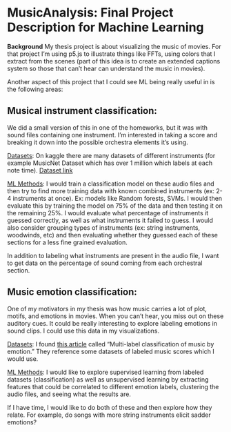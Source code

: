 # MusicAnalysis: Final Project Description for Machine Learning

**Background**
My thesis project is about visualizing the music of movies. For that project I’m using p5.js to illustrate things like FFTs, using colors that I extract from the scenes (part of this idea is to create an extended captions system so those that can’t hear can understand the music in movies). 

Another aspect of this project that I could see ML being really useful in is the following areas:

## Musical instrument classification: 
We did a small version of this in one of the homeworks, but it was with sound files containing one instrument. I’m interested in taking a score and breaking it down into the possible orchestra elements it’s using. 

<ins>Datasets</ins>: On kaggle there are many datasets of different instruments (for example MusicNet Dataset which has over 1 million which labels at each note time). [Dataset link](https://www.kaggle.com/datasets/imsparsh/musicnet-dataset/data)

<ins>ML Methods</ins>: I would train a classification model on these audio files and then try to find more training data with known combined instruments (ex: 2-4 instruments at once). Ex: models like Random forests, SVMs. I would then evaluate this by training the model on 75% of the data and then testing it on the remaining 25%. I would evaluate what percentage of instruments it guessed correctly, as well as what instruments it failed to guess. I would also consider grouping types of instruments (ex: string instruments, woodwinds, etc) and then evaluating whether they guessed each of these sections for a less fine grained evaluation. 

In addition to labeling what instruments are present in the audio file, I want to get data on the percentage of sound coming from each orchestral section. 


## Music emotion classification:
One of my motivators in my thesis was how music carries a lot of plot, motifs, and emotions in movies. When you can’t hear, you miss out on these auditory cues. It could be really interesting to explore labeling emotions in sound clips. I could use this data in my visualizations. 

<ins>Datasets</ins>: I found [this article](https://asmp-eurasipjournals.springeropen.com/articles/10.1186/1687-4722-2011-426793#Sec22) called “Multi-label classification of music by emotion.” They reference some datasets of labeled music scores which I would use. 

<ins>ML Methods</ins>: I would like to explore supervised learning from labeled datasets (classification) as well as unsupervised learning by extracting features that could be correlated to different emotion labels, clustering the audio files, and seeing what the results are. 

If I have time, I would like to do both of these and then explore how they relate. For example, do songs with more string instruments elicit sadder emotions?
